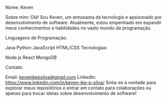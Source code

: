 
Nome: Keven

Sobre mim:
Olá! Sou Keven, um entusiasta da tecnologia e apaixonado por desenvolvimento de software. Atualmente, estou empenhado em expandir meus conhecimentos e habilidades no vasto mundo da programação.

Linguagens de Programação:

Java
Python
JavaScript
HTML/CSS
Tecnologias:

Node.js
React
MongoDB

Contato:

Email: kevenikepsilva@gmail.com
LinkedIn: https://www.linkedin.com/in/keven-ike-p-silva/
Sinta-se à vontade para explorar meus repositórios e entrar em contato para colaborações ou apenas para trocar ideias sobre desenvolvimento de software!
